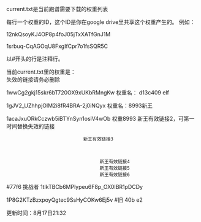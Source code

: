 
current.txt是当前跑谱需要下载的权重列表

每行一个权重的ID，这个ID是你在google drive里共享这个权重产生的。
例如：

12nkQsoyKJ4OP8p4foJ05jTxXATfGnJ1M

1srbuq-CqAGOqU8FxgIfCpr7o1fsSQR5C

以#开头的行是注释行。

当前current.txt里的权重是：   
失效的链接请务必删除

1wwCg2gkj15skr6bT720OX9xUKbRMngKw                权重名： d13c409  elf

1gJV2_UZhhpjOlM2i8fR4BRA-2j0iNQyx            权重名：8993新王 


1acaJxuORkCczwb5iBTYnSyn1oslV4wOb                   权重8993 新王有效链接2，可第一时间替换失效的链接


                                新王有效链接3



                                      新王有效链接4
                                      新王有效链接5
                                      新王有效链接6
                                     

#77f6 挑战者
1tIkTBCb6MPlypeu6F8p_OX0IBR1pDCDy

1P8G2KTzBzxpoyQgtec9SsHyCOKw6Ej5v      #旧 40b e2

更新时间：8月17日21:32
